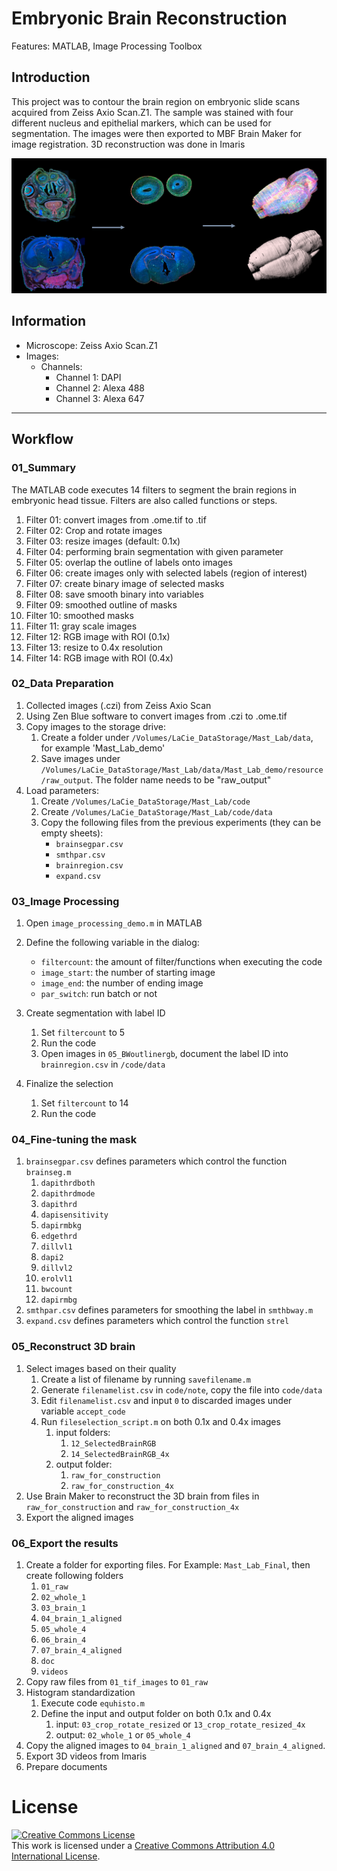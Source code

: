 # Embryonic Brain Reconstruction
Features: MATLAB, Image Processing Toolbox

## Introduction
This project was to contour the brain region on embryonic slide scans acquired from Zeiss Axio Scan.Z1. The sample was stained with four different nucleus and epithelial markers, which can be used for segmentation. The images were then exported to MBF Brain Maker for image registration. 3D reconstruction was done in Imaris

![](/figures/embryonic_brain.png)


## Information
* Microscope: Zeiss Axio Scan.Z1
* Images: 
  * Channels: 
    * Channel 1: DAPI
    * Channel 2: Alexa 488
    * Channel 3: Alexa 647
---
## Workflow
### 01_Summary
The MATLAB code executes 14 filters to segment the brain regions in embryonic head tissue. Filters are also called functions or steps. 
1. Filter 01: convert images from .ome.tif to .tif
2. Filter 02: Crop and rotate images
3. Filter 03: resize images (default: 0.1x)
4. Filter 04: performing brain segmentation with given parameter
5. Filter 05: overlap the outline of labels onto images
6. Filter 06: create images only with selected labels (region of interest)
7. Filter 07: create binary image of selected masks
8. Filter 08: save smooth binary into variables
9. Filter 09: smoothed outline of masks
10. Filter 10: smoothed masks
11. Filter 11: gray scale images
12. Filter 12: RGB image with ROI (0.1x)
13. Filter 13: resize to 0.4x resolution
14. Filter 14: RGB image with ROI (0.4x)

### 02_Data Preparation
1. Collected images (.czi) from Zeiss Axio Scan
2. Using Zen Blue software to convert images from .czi to .ome.tif
3. Copy images to the storage drive:
   1. Create a folder under `/Volumes/LaCie_DataStorage/Mast_Lab/data`, for example 'Mast_Lab_demo'
   2. Save images under `/Volumes/LaCie_DataStorage/Mast_Lab/data/Mast_Lab_demo/resource/raw_output`. The folder name needs to be "raw_output"
4. Load parameters:
   1. Create `/Volumes/LaCie_DataStorage/Mast_Lab/code`
   2. Create `/Volumes/LaCie_DataStorage/Mast_Lab/code/data`
   3. Copy the following files from the previous experiments (they can be empty sheets):
      * `brainsegpar.csv`
      * `smthpar.csv`
      * `brainregion.csv`
      * `expand.csv`

### 03_Image Processing
1. Open `image_processing_demo.m` in MATLAB
2. Define the following variable in the dialog:
   * `filtercount`: the amount of filter/functions when executing the code
   * `image_start`: the number of starting image
   * `image_end`: the number of ending image
   * `par_switch`: run batch or not

3. Create segmentation with label ID
   1. Set `filtercount` to 5
   2. Run the code
   3. Open images in `05_BWoutlinergb`, document the label ID into `brainregion.csv` in `/code/data`
4. Finalize the selection
   1. Set `filtercount` to 14
   2. Run the code

### 04_Fine-tuning the mask
1. `brainsegpar.csv` defines parameters which control the function `brainseg.m`
   1. `dapithrdboth`
   2. `dapithrdmode`
   3. `dapithrd`
   4. `dapisensitivity`
   5. `dapirmbkg`
   6. `edgethrd`
   7. `dillvl1`
   8. `dapi2`
   9. `dillvl2`
   10. `erolvl1`
   11. `bwcount`
   12. `dapirmbg`
2. `smthpar.csv` defines parameters for smoothing the label in `smthbway.m`
3. `expand.csv` defines parameters which control the function `strel`

### 05_Reconstruct 3D brain
1. Select images based on their quality
   1. Create a list of filename by running `savefilename.m`
   2. Generate `filenamelist.csv` in `code/note`, copy the file into `code/data`
   3. Edit `filenamelist.csv` and input `0` to discarded images under variable `accept_code`
   4. Run `fileselection_script.m` on both 0.1x and 0.4x images
      1. input folders: 
         1. `12_SelectedBrainRGB`
         2. `14_SelectedBrainRGB_4x`
      2. output folder: 
         1. `raw_for_construction`
         2. `raw_for_construction_4x`
2. Use Brain Maker to reconstruct the 3D brain from files in `raw_for_construction` and `raw_for_construction_4x`
3. Export the aligned images

### 06_Export the results
1. Create a folder for exporting files. For Example: `Mast_Lab_Final`, then create following folders
   1. `01_raw`
   2. `02_whole_1`
   3. `03_brain_1`
   4. `04_brain_1_aligned`
   5. `05_whole_4`
   6. `06_brain_4`
   7. `07_brain_4_aligned`
   8. `doc`
   9. `videos`
2. Copy raw files from `01_tif_images` to `01_raw`
3. Histogram standardization
   1. Execute code `equhisto.m`
   2. Define the input and output folder on both 0.1x and 0.4x
      1. input: `03_crop_rotate_resized` or `13_crop_rotate_resized_4x`
      2. output: `02_whole_1` or `05_whole_4`
4. Copy the aligned images to `04_brain_1_aligned` and `07_brain_4_aligned`.
5. Export 3D videos from Imaris
6. Prepare documents

# License
<a rel="license" href="http://creativecommons.org/licenses/by/4.0/"><img alt="Creative Commons License" style="border-width:0" src="https://i.creativecommons.org/l/by/4.0/88x31.png" /></a><br />This work is licensed under a <a rel="license" href="http://creativecommons.org/licenses/by/4.0/">Creative Commons Attribution 4.0 International License</a>.